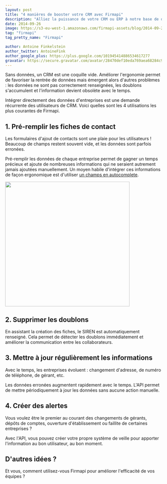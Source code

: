 ```yaml
---
layout: post
title: "4 manières de booster votre CRM avec Firmapi"
description: "Alliez la puissance de votre CRM ou ERP à notre base de données d'entreprises. Voici 4 cas courant d'intégrations pour décupler les performances de votre outil."
date: 2014-09-26
image: https://s3-eu-west-1.amazonaws.com/firmapi-assets/blog/2014-09-26/article.jpg
tag: "firmapi"
tag_pretty_name: "Firmapi"

author: Antoine Finkelstein
author_twitter: AntoineFink
author_google_plus: https://plus.google.com/101945414886534617277
gravatar: https://secure.gravatar.com/avatar/28470def10eda769aea68284c919493f?d=mm&s=40&r=G
---
```


Sans données, un CRM est une coquille vide. Améliorer l'ergonomie permet de favoriser la rentrée de données mais émergent alors d'autres problèmes : les données ne sont pas correctement renseignées, les doublons s'accumulent et l'information devient obsolète avec le temps.

Intégrer directement des données d'entreprises est une demande récurrente des utilisateurs de CRM. Voici quelles sont les 4 utilisations les plus courantes de Firmapi.

## 1. Pré-remplir les fiches de contact

Les formulaires d'ajout de contacts sont une plaie pour les utilisateurs ! Beaucoup de champs restent souvent vide, et les données sont parfois erronées.

Pré-remplir les données de chaque entreprise permet de gagner un temps précieux et ajoute de nombreuses informations qui ne seraient autrement jamais ajoutées manuellement. Un moyen habile d'intégrer ces informations de façon ergonomique est d'utiliser <a href="http://blog.firmapi.com/realiser-autocomplete-entreprises-js/">un champs en autocomplete</a>.

<img width="400" src="https://s3-eu-west-1.amazonaws.com/firmapi-assets/blog/2014-09-26/autocomplete.gif" />

## 2. Supprimer les doublons

En assistant la création des fiches, le SIREN est automatiquement renseigné. Cela permet de détecter les doublons immédiatement et améliorer la communication entre les collaborateurs.


## 3. Mettre à jour régulièrement les informations

Avec le temps, les entreprises évoluent : changement d'adresse, de numéro de téléphone, de gérant, etc.

Les données erronées augmentent rapidement avec le temps. L'API permet de mettre périodiquement à jour les données sans aucune action manuelle.

## 4. Créer des alertes

Vous voulez être le premier au courant des changements de gérants, dépôts de comptes, ouverture d'établissement ou faillite de certaines entreprises ?

Avec l'API, vous pouvez créer votre propre système de veille pour apporter l'information au bon utilisateur, au bon moment.

## D'autres idées ?

Et vous, comment utilisez-vous Firmapi pour améliorer l'efficacité de vos équipes ?